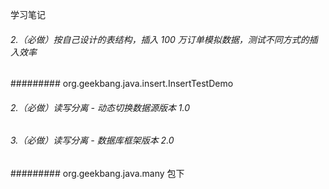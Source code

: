 学习笔记

###### 2.（必做）按自己设计的表结构，插入 100 万订单模拟数据，测试不同方式的插入效率
######### org.geekbang.java.insert.InsertTestDemo

###### 2.（必做）读写分离 - 动态切换数据源版本 1.0
######  3.（必做）读写分离 - 数据库框架版本 2.0


######### org.geekbang.java.many 包下